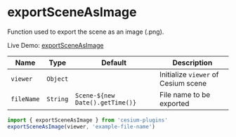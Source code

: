 # exportSceneAsImage

Function used to export the scene as an image (.png).

Live Demo: [exportSceneAsImage](https://syzdev.cn/cesium-plugins/example/exportSceneAsImage.html)

| Name       | Type     | Default                         | Description                         |
| ---------- | -------- | ------------------------------- | ----------------------------------- |
| `viewer`   | `Object` |                                 | Initialize `viewer` of Cesium scene |
| `fileName` | `String` | `Scene-${new Date().getTime()}` | File name to be exported            |

```javascript
import { exportSceneAsImage } from 'cesium-plugins'
exportSceneAsImage(viewer, 'example-file-name')
```